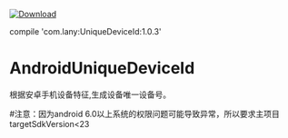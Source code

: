 [ ![Download](https://api.bintray.com/packages/lany192/maven/UniqueDeviceId/images/download.svg) ](https://bintray.com/lany192/maven/UniqueDeviceId/_latestVersion)

compile 'com.lany:UniqueDeviceId:1.0.3'

# AndroidUniqueDeviceId
根据安卓手机设备特征,生成设备唯一设备号。

#注意：因为android 6.0以上系统的权限问题可能导致异常，所以要求主项目targetSdkVersion<23